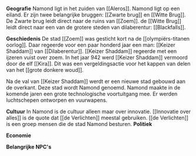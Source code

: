 
**Geografie**
Namond ligt in het zuiden van [[Aleros]]. Namond ligt op een eiland. Er zijn twee belangrijke bruggen: [[Zwarte brug]] en [[Witte Brug]]. De Zwarte brug leidt direct naar de ruins van [[Zoem]]. de [[Witte Brug]] leidt direct naar een van de grotere steden van dilaberentur: [[Blackfalls]]. 

**Geschiedenis**
De stad [[Zoem]] was gesticht kort na de [[olympiërs-titanen oorlog]]. Daar regeerde voor een paar honderd jaar een man: [[Keizer Shaddam]] van [[Dilaberentur]]. [[Keizer Shaddam]] regeerde met een ijzeren vuist over zoem. In het jaar 942 werd [[Keizer Shaddam]] vermoord door de elf [[Kira]]. Dit was een vergeldingsactie voor het kappen van delen van het [[grote donkere woud]]. 

Na de val van [[Keizer Shaddam]] werdt er een nieuwe stad gebouwd aan de overkant. Deze stad wordt Namond genoemd. Namond maakte in de komende jaren een grote technologische voortuitgang mee. Er werden luchtschepen ontworpen en vuurwapens.

**Cultuur**
In Namond is de cultuur alleen maar over innovatie. [[Innovatie over alles]] is de quote dat [[de Verlichten]] meestal gebruiken. [[de Verlichten]] is een groep mensen die de stad Namond besturen. 
**Politiek**


**Economie**

**Belangrijke NPC's**